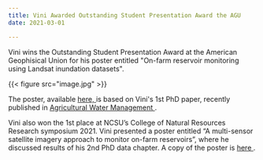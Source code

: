 ```yaml
---
title: Vini Awarded Outstanding Student Presentation Award the AGU
date: 2021-03-01

---
```


Vini wins the Outstanding Student Presentation Award at the American Geophisical Union for his poster entitled "On-farm reservoir monitoring using Landsat inundation datasets".


<!--more-->

{{< figure src="image.jpg" >}}

The poster, available <a href="https://agu2020fallmeeting-agu.ipostersessions.com/default.aspx?s=E4-F1-70-50-8B-94-23-2A-34-FE-C1-B1-D1-04-1A-94&guestview=true"> here, </a> is based on Vini's 1st PhD paper, recently published in <a href = "https://www.sciencedirect.com/science/article/abs/pii/S0378377420322381?dgcid=author"> Agricultural Water Management </a>. 

Vini also won the 1st place at NCSU’s College of Natural Resources Research symposium 2021. Vini presented a poster entitled “A multi-sensor satellite imagery approach to monitor on-farm reservoirs”, where he discussed results of his 2nd PhD data chapter. A copy of the poster is <a href = "https://research.cnr.ncsu.edu/sites/graduateresearchsymposium/wp-content/uploads/sites/28/2021/03/Vinicius-poster.png"> here </a>.